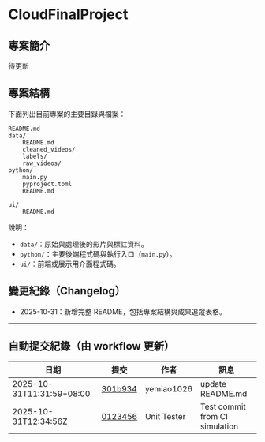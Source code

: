 # CloudFinalProject

## 專案簡介

待更新

## 專案結構

下面列出目前專案的主要目錄與檔案：

```
README.md
data/
	README.md
	cleaned_videos/
	labels/
	raw_videos/
python/
	main.py
	pyproject.toml
	README.md
	
ui/
	README.md
```

說明：
- `data/`：原始與處理後的影片與標註資料。
- `python/`：主要後端程式碼與執行入口（`main.py`）。
- `ui/`：前端或展示用介面程式碼。

## 變更紀錄（Changelog）

- 2025-10-31：新增完整 README，包括專案結構與成果追蹤表格。

---

<!-- AUTO_COMMIT_TRACK_START -->

## 自動提交紀錄（由 workflow 更新）

| 日期 | 提交 | 作者 | 訊息 |
|------|------|------|------|
| 2025-10-31T11:31:59+08:00 | [301b934](https://github.com/YeMiao1026/CloudFinalProject/commit/301b9345e2712cac0590267da6e202df22ed4fd7) | yemiao1026 | update README.md |
| 2025-10-31T12:34:56Z | [0123456](https://github.com/YeMiao1026/CloudFinalProject/commit/0123456789abcdef0123456789abcdef01234567) | Unit Tester | Test commit from CI simulation |
<!-- AUTO_COMMIT_TRACK_END -->

<!-- AUTO_COMMIT_TRACK_END -->
